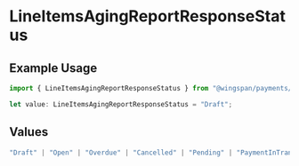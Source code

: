 # LineItemsAgingReportResponseStatus

## Example Usage

```typescript
import { LineItemsAgingReportResponseStatus } from "@wingspan/payments/sdk/models/shared";

let value: LineItemsAgingReportResponseStatus = "Draft";
```

## Values

```typescript
"Draft" | "Open" | "Overdue" | "Cancelled" | "Pending" | "PaymentInTransit" | "Paid"
```